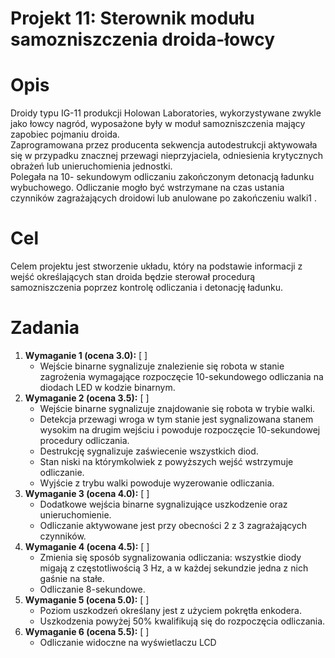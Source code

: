 # Projekt 11: Sterownik modułu samozniszczenia droida-łowcy

# Opis
Droidy typu IG-11 produkcji Holowan Laboratories, wykorzystywane zwykle jako łowcy nagród,
wyposażone były w moduł samozniszczenia mający zapobiec pojmaniu droida.<br  />
Zaprogramowana
przez producenta sekwencja autodestrukcji aktywowała się w przypadku znacznej przewagi
nieprzyjaciela, odniesienia krytycznych obrażeń lub unieruchomienia jednostki.<br  />
Polegała na 10-
sekundowym odliczaniu zakończonym detonacją ładunku wybuchowego.
 Odliczanie mogło być
wstrzymane na czas ustania czynników zagrażających droidowi lub anulowane po zakończeniu
walki1
.
# Cel
Celem projektu jest stworzenie układu, który na podstawie informacji z wejść określających
stan droida będzie sterował procedurą samozniszczenia poprzez kontrolę odliczania i detonację
ładunku.

# Zadania
1. **Wymaganie 1 (ocena 3.0):** [ ] <br  />
    - Wejście binarne sygnalizuje znalezienie się robota w stanie zagrożenia wymagające rozpoczęcie 10-sekundowego odliczania na diodach LED w kodzie binarnym.
2. **Wymaganie 2 (ocena 3.5):** [ ] <br  />
     - Wejście binarne sygnalizuje znajdowanie się robota w trybie walki. 
    - Detekcja przewagi
wroga w tym stanie jest sygnalizowana stanem wysokim na drugim wejściu i powoduje rozpoczęcie 10-sekundowej procedury odliczania.
    - Destrukcję sygnalizuje zaświecenie
wszystkich diod. 
    - Stan niski na którymkolwiek z powyższych wejść wstrzymuje odliczanie.
    - Wyjście z trybu walki powoduje wyzerowanie odliczania.
3. **Wymaganie 3 (ocena 4.0):** [ ] <br  />
     - Dodatkowe wejścia binarne sygnalizujące uszkodzenie oraz unieruchomienie.
     - Odliczanie
aktywowane jest przy obecności 2 z 3 zagrażających czynników.
4. **Wymaganie 4 (ocena 4.5):** [ ] <br  />
     - Zmienia się sposób sygnalizowania odliczania: wszystkie diody migają z częstotliwością
3 Hz, a w każdej sekundzie jedna z nich gaśnie na stałe. 
     - Odliczanie 8-sekundowe.
5. **Wymaganie 5 (ocena 5.0):** [ ] <br  />
    - Poziom uszkodzeń określany jest z użyciem pokrętła enkodera.
    - Uszkodzenia powyżej 50%
kwalifikują się do rozpoczęcia odliczania.
6. **Wymaganie 6 (ocena 5.5):** [ ] <br  />
    - Odliczanie widoczne na wyświetlaczu LCD
